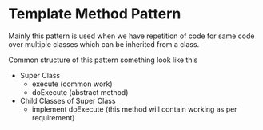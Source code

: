 # Template Method Pattern

Mainly this pattern is used when we have repetition of code for same code over multiple classes which can be inherited from a class.

Common structure of this pattern something look like this 


- Super Class 
  - execute (common work)
  - doExecute (abstract method)
- Child Classes of Super Class
  - implement doExecute (this method will contain working as per requirement)


